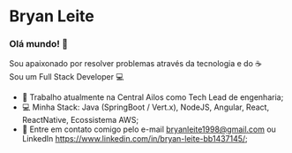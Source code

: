 # Bryan Leite

### Olá mundo! 👋
Sou apaixonado por resolver problemas através da tecnologia e do :coffee:
<br> Sou um Full Stack Developer :computer:

- :bank: Trabalho atualmente na Central Ailos como Tech Lead de engenharia;
- :computer: Minha Stack: Java (SpringBoot / Vert.x), NodeJS, Angular, React, ReactNative, Ecossistema AWS;
- :email: Entre em contato comigo pelo e-mail bryanleite1998@gmail.com ou LinkedIn https://www.linkedin.com/in/bryan-leite-bb1437145/;
